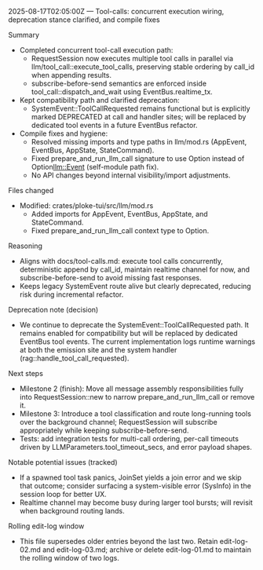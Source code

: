 2025-08-17T02:05:00Z — Tool-calls: concurrent execution wiring, deprecation stance clarified, and compile fixes

Summary
- Completed concurrent tool-call execution path:
  - RequestSession now executes multiple tool calls in parallel via llm/tool_call::execute_tool_calls, preserving stable ordering by call_id when appending results.
  - subscribe-before-send semantics are enforced inside tool_call::dispatch_and_wait using EventBus.realtime_tx.
- Kept compatibility path and clarified deprecation:
  - SystemEvent::ToolCallRequested remains functional but is explicitly marked DEPRECATED at call and handler sites; will be replaced by dedicated tool events in a future EventBus refactor.
- Compile fixes and hygiene:
  - Resolved missing imports and type paths in llm/mod.rs (AppEvent, EventBus, AppState, StateCommand).
  - Fixed prepare_and_run_llm_call signature to use Option<Event> instead of Option<llm::Event> (self-module path fix).
  - No API changes beyond internal visibility/import adjustments.

Files changed
- Modified: crates/ploke-tui/src/llm/mod.rs
  - Added imports for AppEvent, EventBus, AppState, and StateCommand.
  - Fixed prepare_and_run_llm_call context type to Option<Event>.

Reasoning
- Aligns with docs/tool-calls.md: execute tool calls concurrently, deterministic append by call_id, maintain realtime channel for now, and subscribe-before-send to avoid missing fast responses.
- Keeps legacy SystemEvent route alive but clearly deprecated, reducing risk during incremental refactor.

Deprecation note (decision)
- We continue to deprecate the SystemEvent::ToolCallRequested path. It remains enabled for compatibility but will be replaced by dedicated EventBus tool events. The current implementation logs runtime warnings at both the emission site and the system handler (rag::handle_tool_call_requested).

Next steps
- Milestone 2 (finish): Move all message assembly responsibilities fully into RequestSession::new to narrow prepare_and_run_llm_call or remove it.
- Milestone 3: Introduce a tool classification and route long-running tools over the background channel; RequestSession will subscribe appropriately while keeping subscribe-before-send.
- Tests: add integration tests for multi-call ordering, per-call timeouts driven by LLMParameters.tool_timeout_secs, and error payload shapes.

Notable potential issues (tracked)
- If a spawned tool task panics, JoinSet yields a join error and we skip that outcome; consider surfacing a system-visible error (SysInfo) in the session loop for better UX.
- Realtime channel may become busy during larger tool bursts; will revisit when background routing lands.

Rolling edit-log window
- This file supersedes older entries beyond the last two. Retain edit-log-02.md and edit-log-03.md; archive or delete edit-log-01.md to maintain the rolling window of two logs.
